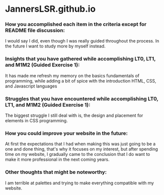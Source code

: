 # JannersLSR.github.io

### How you accomplished each item in the criteria except for README file discussion:

I would say I did, even though I was really guided throughout the process. In the future I want to study more by myself instead.

### Insights that you have gathered while accomplishing LT0, LT1, and M1M2 (Guided Exercise 1):

It has made me refresh my memory on the basics fundamentals of programming, while adding a bit of spice with the introduction HTML, CSS, and Javascript languages

### Struggles that you have encountered while accomplishing LT0, LT1, and M1M2 (Guided Exercise 1):

The biggest struggle I still deal with is, the design and placement for elements in CSS programming.

### How you could improve your website in the future:

At first the expectations that I had when making this was just going to be a one and done thing, that's why it focuses on my interest, but after spending time on my website, I gradually came to the conclusion that I do want to make it more professional in the next coming years. 

### Other thoughts that might be noteworthy:

I am terrible at palettes and trying to make everything compatible with my website.